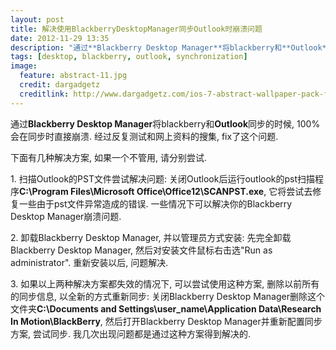 ```yaml
---
layout: post
title: 解决使用BlackberryDesktopManager同步Outlook时崩溃问题
date: 2012-11-29 13:35
description: "通过**Blackberry Desktop Manager**将blackberry和**Outlook**同步的时候, 100%会在同步时直接崩溃. 经过反复测试和网上资料的搜集, fix了这个问题."
tags: [desktop, blackberry, outlook, synchronization]
image:
  feature: abstract-11.jpg
  credit: dargadgetz
  creditlink: http://www.dargadgetz.com/ios-7-abstract-wallpaper-pack-for-iphone-5-and-ipod-touch-retina/
---
```


通过**Blackberry Desktop Manager**将blackberry和**Outlook**同步的时候, 100%会在同步时直接崩溃. 经过反复测试和网上资料的搜集, fix了这个问题.

下面有几种解决方案, 如果一个不管用, 请分别尝试.

1\. 扫描Outlook的PST文件尝试解决问题: 关闭Outlook后运行outlook的pst扫描程序**C:\Program Files\Microsoft Office\Office12\SCANPST.exe**, 它将尝试去修复一些由于pst文件异常造成的错误. 一些情况下可以解决你的Blackberry Desktop Manager崩溃问题.

2\. 卸载Blackberry Desktop Manager, 并以管理员方式安装: 先完全卸载Blackberry Desktop Manager, 然后对安装文件鼠标右击选"Run as administrator". 重新安装以后, 问题解决.

3\. 如果以上两种解决方案都失效的情况下, 可以尝试使用这种方案, 删除以前所有的同步信息, 以全新的方式重新同步: 关闭Blackberry Desktop Manager删除这个文件夹**C:\Documents and Settings\user_name\Application Data\Research In Motion\BlackBerry**, 然后打开Blackberry Desktop Manager并重新配置同步方案, 尝试同步. 我几次出现问题都是通过这种方案得到解决的.
